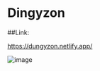 # Dingyzon

##Link:

https://dungyzon.netlify.app/

![image](https://user-images.githubusercontent.com/88725477/226798980-c50c88d5-2234-4e9d-902c-be9ec156688b.png)
